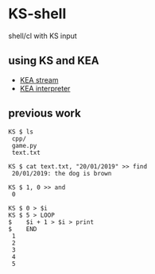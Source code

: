 # KS-shell
shell/cl with KS input

## using KS and KEA

- [KEA stream](https://github.com/KEA-corp/KEA-stream)
- [KEA interpreter](https://github.com/KEA-corp/simple-py)

## previous work
```console
KS $ ls
 cpp/
 game.py
 text.txt

KS $ cat text.txt, "20/01/2019" >> find
 20/01/2019: the dog is brown

KS $ 1, 0 >> and
 0

KS $ 0 > $i
KS $ 5 > LOOP
$    $i + 1 > $i > print
$    END
 1
 2
 3
 4
 5
```